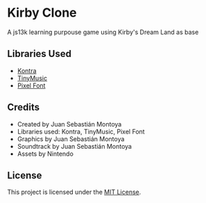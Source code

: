 # Kirby Clone

A js13k learning purpouse game using Kirby's Dream Land as base

## Libraries Used

- [Kontra](https://straker.github.io/kontra/)
- [TinyMusic](https://github.com/kevincennis/TinyMusic)
- [Pixel Font](https://github.com/PaulBGD/PixelFont)

## Credits

- Created by Juan Sebastián Montoya
- Libraries used: Kontra, TinyMusic, Pixel Font
- Graphics by Juan Sebastián Montoya
- Soundtrack by Juan Sebastián Montoya
- Assets by Nintendo

## License

This project is licensed under the [MIT License](https://opensource.org/licenses/MIT).
